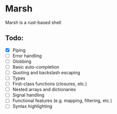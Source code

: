 # Marsh
Marsh is a rust-based shell

## Todo:

- [x] Piping
- [ ] Error handling
- [ ] Globbing
- [ ] Basic auto-completion
- [ ] Quoting and backslash escaping
- [ ] Types
- [ ] First-class functions (closures, etc.)
- [ ] Nested arrays and dictionaries
- [ ] Signal handling
- [ ] Functional features (e.g. mapping, filtering, etc.)
- [ ] Syntax highlighting
